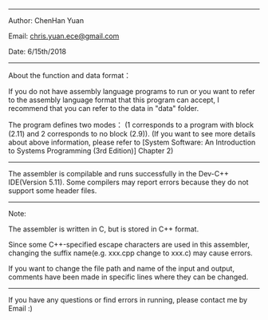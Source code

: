 ***************************************
Author: ChenHan Yuan

Email: chris.yuan.ece@gmail.com

Date: 6/15th/2018
***************************************
About the function and data format：

If you do not have assembly language programs to run or you want to refer to the assembly language format that this program can accept, I recommend that you can refer to the data in "data" folder.

The program defines two modes：
(1 corresponds to a program with block (2.11) and 2 corresponds to no block (2.9)). 
(If you want to see more details about above information,
please refer to [System Software: An Introduction to Systems Programming (3rd Edition)] Chapter 2)

*******************************************************
The assembler is compilable and runs successfully in the Dev-C++ IDE(Version 5.11).
 Some compilers may report errors because they do not support some header files. 

*******************************************************
Note:

The assembler is written in C, but is stored in C++ format. 

Since some C++-specified escape characters are used in this assembler, 
changing the suffix name(e.g.   xxx.cpp change to xxx.c) may cause errors. 

If you want to change the file path and name of the input and output, 
comments have been made in specific lines where they can be changed.

********************************************************

If you have any questions or find errors in running, 
please contact me by Email :)
